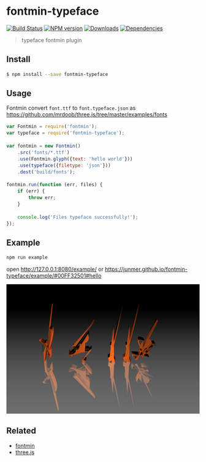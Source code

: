 fontmin-typeface 
===

[![Build Status][travis-image]][travis-url]
[![NPM version][npm-image]][npm-url]
[![Downloads][downloads-image]][npm-url]
[![Dependencies][dep-image]][dep-url]


> typeface fontmin plugin

## Install

```sh
$ npm install --save fontmin-typeface
```

## Usage

Fontmin convert `font.ttf` to `font.typeface.json` as <https://github.com/mrdoob/three.js/tree/master/examples/fonts>

```js
var Fontmin = require('fontmin');
var typeface = require('fontmin-typeface');

var fontmin = new Fontmin()
    .src('fonts/*.ttf')
    .use(Fontmin.glyph({text: 'hello world'}))
    .use(typeface({filetype: 'json'}))
    .dest('build/fonts');
    
fontmin.run(function (err, files) {
    if (err) {
        throw err;
    }

    console.log('Files typeface successfully!'); 
});
```

## Example

```sh
npm run example
```
open <http://127.0.0.1:8080/example/> or <https://junmer.github.io/fontmin-typeface/example/#00FF32501#hello>

![hello](./example/img/hello.jpeg)

## Related

- [fontmin](https://github.com/ecomfe/fontmin)
- [three.js](https://github.com/mrdoob/three.js)

[travis-url]: https://travis-ci.org/junmer/fontmin-typeface
[travis-image]: http://img.shields.io/travis/junmer/fontmin-typeface.svg
[downloads-image]: http://img.shields.io/npm/dm/fontmin-typeface.svg
[npm-url]: https://npmjs.org/package/fontmin-typeface
[npm-image]: http://img.shields.io/npm/v/fontmin-typeface.svg
[dep-url]: https://david-dm.org/junmer/fontmin-typeface
[dep-image]: http://img.shields.io/david/junmer/fontmin-typeface.svg
